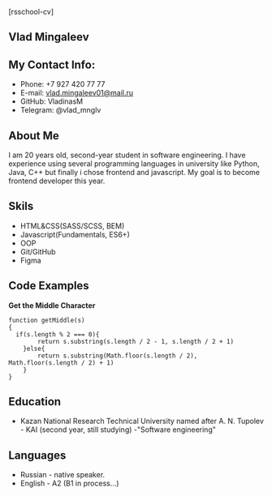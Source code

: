 [rsschool-cv]

## **Vlad Mingaleev**

## **My Contact Info:**

* Phone: +7 927 420 77 77
* E-mail: vlad.mingaleev01@mail.ru
* GitHub: VladinasM
* Telegram: @vlad_mnglv
## **About Me**
I am 20 years old, second-year student in software engineering. I have experience using several programming languages
in university like Python, Java, C++ but finally i chose frontend and javascript. My goal is to become frontend developer
this year.
## **Skils**
* HTML&CSS(SASS/SCSS, BEM)
* Javascript(Fundamentals, ES6+)
* OOP
* Git/GitHub
* Figma
## **Code Examples**
**Get the Middle Character**
```
function getMiddle(s)
{
  if(s.length % 2 === 0){
        return s.substring(s.length / 2 - 1, s.length / 2 + 1)
    }else{
        return s.substring(Math.floor(s.length / 2), Math.floor(s.length / 2) + 1)
    }
}
```
## **Education**
* Kazan National Research Technical University
named after A. N. Tupolev - KAI (second year, still studying)
-"Software engineering"
## **Languages**
* Russian - native speaker.
* English - A2 (B1 in process…)
